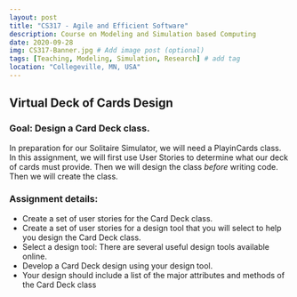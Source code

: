 ```yaml
---
layout: post
title: "CS317 - Agile and Efficient Software"
description: Course on Modeling and Simulation based Computing
date: 2020-09-28
img: CS317-Banner.jpg # Add image post (optional)
tags: [Teaching, Modeling, Simulation, Research] # add tag
location: "Collegeville, MN, USA"
---
```


## Virtual Deck of Cards Design

### Goal: Design a Card Deck class.

In preparation for our Solitaire Simulator, we will need a PlayinCards class.  In this assignment, we will first use User Stories to determine what our deck of cards must provide.  Then we will design the class _before_ writing code. Then we will create the class.

### Assignment details:

- Create a set of user stories for the Card Deck class.
- Create a set of user stories for a design tool that you will select to help you design the Card Deck class.
- Select a design tool: There are several useful design tools available online.
- Develop a Card Deck design using your design tool.
- Your design should include a list of the major attributes and methods of the Card Deck class
